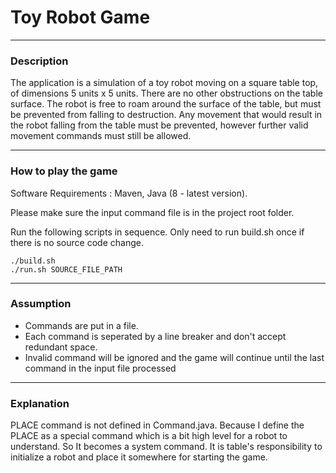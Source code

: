 
# Toy Robot Game


---

### Description

The application is a simulation of a toy robot moving on a square table top, of dimensions 5 units x 5 units. 
There are no other obstructions on the table surface. 
The robot is free to roam around the surface of the table, but must be prevented from falling to destruction.
Any movement that would result in the robot falling from the table must be prevented, however further valid movement commands must still be allowed.

---

### How to play the game

Software Requirements : Maven, Java (8 - latest version).

Please make sure the input command file is in the project root folder.

Run the following scripts in sequence. Only need to run build.sh once if there is no source code change.
```shell
./build.sh
./run.sh SOURCE_FILE_PATH
```

---
### Assumption
* Commands are put in a file.
* Each command is seperated by a line breaker and don't accept redundant space.
* Invalid command will be ignored and the game will continue until the last command in the input file processed

---
### Explanation
PLACE command is not defined in Command.java. Because I define the PLACE as a special command which is a  bit high level
for a robot to understand. So It becomes a system command. It is table's responsibility to initialize a robot and place
it somewhere for starting the game.